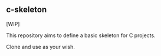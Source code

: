 ## c-skeleton

[WIP]

This repository aims to define a basic skeleton for C projects.

Clone and use as your wish.

